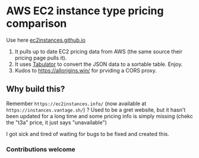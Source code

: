 # AWS EC2 instance type pricing comparison

Use here [ec2instances.github.io](https://ec2instances.github.io)

1. It pulls up to date EC2 pricing data from AWS (the same source their pricing page pulls it).
2. It uses [Tabulator](http://tabulator.info/) to convert the JSON data to a sortable table. Enjoy.
3. Kudos to https://allorigins.win/ for prviding a CORS proxy.

## Why build this?

Remember `https://ec2instances.info/` (now available at `https://instances.vantage.sh/`) ? Used to be a gret website, but it hasn't been updated for a long time and some pricing info is simply missing (chekc the "t3a" price, it just says "unavailable")

I got sick and tired of waiting for bugs to be fixed and created this.

### Contributions welcome
